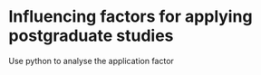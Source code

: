 # Influencing factors for applying postgraduate studies
Use python to analyse the application factor
